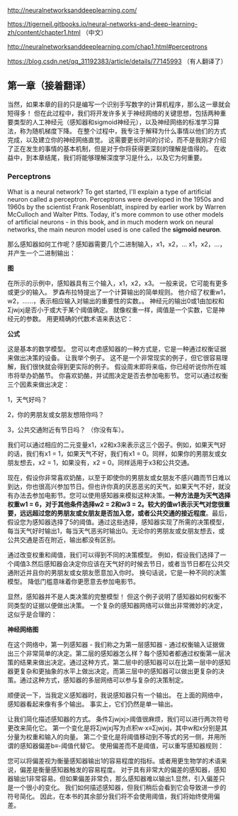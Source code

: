 http://neuralnetworksanddeeplearning.com/ 

https://tigerneil.gitbooks.io/neural-networks-and-deep-learning-zh/content/chapter1.html （中文）


http://neuralnetworksanddeeplearning.com/chap1.html#perceptrons

https://blog.csdn.net/qq_31192383/article/details/77145993 （有人翻译了）

## 第一章（接着翻译）
当然，如果本章的目的只是编写一个识别手写数字的计算机程序，那么这一章就会短得多！ 但在此过程中，我们将开发许多关于神经网络的关键思想，包括两种重要类型的人工神经元（感知器和sigmoid神经元），以及神经网络的标准学习算法，称为随机梯度下降。 在整个过程中，我专注于解释为什么事情以他们的方式完成，以及建立你的神经网络直觉。 这需要更长时间的讨论，而不是我刚才介绍了正在发生的事情的基本机制，但是对于你将获得更深刻的理解是值得的。 在收益中，到本章结尾，我们将能够理解深度学习是什么，以及它为何重要。
### Perceptrons
What is a neural network? To get started, I'll explain a type of artificial neuron called a perceptron. Perceptrons were developed in the 1950s and 1960s by the scientist Frank Rosenblatt, inspired by earlier work by Warren McCulloch and Walter Pitts. Today, it's more common to use other models of artificial neurons - in this book, and in much modern work on neural networks, the main neuron model used is one called the **sigmoid neuron**.

那么感知器如何工作呢？感知器需要几个二进制输入，x1，x2，... x1，x2，...，并产生一个二进制输出：

**图**

在所示的示例中，感知器具有三个输入，x1，x2，x3。 一般来说，它可能有更多或更少的输入。 罗森布拉特提出了一个计算输出的简单规则。 他介绍了权重w1，w2，......，表示相应输入对输出的重要性的实数。。 神经元的输出0或1由加权和Σjwjxj是否小于或大于某个阈值确定。 就像权重一样，阈值是一个实数，它是神经元的参数。 用更精确的代数术语来表达它：

**公式**

这是基本的数学模型。 您可以考虑感知器的一种方式是，它是一种通过权衡证据来做出决策的设备。 让我举个例子。 这不是一个非常现实的例子，但它很容易理解，我们很快就会得到更实际的例子。 假设周末即将来临，你已经听说你所在城市将举办奶酪节。 你喜欢奶酪，并试图决定是否去参加电影节。 您可以通过权衡三个因素来做出决定：

1，天气好吗？

2，你的男朋友或女朋友想陪你吗？

3，公共交通附近有节日吗？ （你没有车）。

我们可以通过相应的二元变量x1，x2和x3来表示这三个因子。例如，如果天气好的话，我们有x1 = 1，如果天气不好，我们有x1 = 0。同样，如果你的男朋友或女朋友想去，x2 = 1，如果没有，x2 = 0。同样适用于x3和公共交通。

现在，假设你非常喜欢奶酪，以至于即使你的男朋友或女朋友不感兴趣而节日难以到达，你也很高兴参加节日。但也许你真的厌恶恶劣的天气，如果天气不好，就没有办法去参加电影节。您可以使用感知器来模拟这种决策。**一种方法是为天气选择权重w1 = 6，对于其他条件选择w2 = 2和w3 = 2。较大的值w1表示天气对您很重要，远远超过您的男朋友或女朋友是否加入您，或者公共交通的接近程度**。最后，假设您为感知器选择了5的阈值。通过这些选择，感知器实现了所需的决策模型，每当天气好时输出1，每当天气恶劣时输出0。无论你的男朋友或女朋友想去，或公共交通是否在附近，输出都没有区别。

通过改变权重和阈值，我们可以得到不同的决策模型。 例如，假设我们选择了一个阈值3.然后感知器会决定你应该在天气好的时候去节日，或者当节日都在公共交通附近并且你的男朋友或女朋友愿意加入你时。 换句话说，它是一种不同的决策模型。 降低门槛意味着你更愿意去参加电影节。

显然，感知器并不是人类决策的完整模型！ 但这个例子说明了感知器如何权衡不同类型的证据以便做出决策。 一个复杂的感知器网络可以做出非常微妙的决定，这似乎是合理的：

**神经网络图**

在这个网络中，第一列感知器 - 我们称之为第一层感知器 - 通过权衡输入证据做出三个非常简单的决定。第二层的感知器怎么样？每个感知者都通过权衡第一层决策的结果来做出决定。通过这种方式，第二层中的感知器可以在比第一层中的感知器更复杂和更抽象的水平上做出决定。而第三层中的感知器可以做出更复杂的决策。通过这种方式，感知器的多层网络可以参与复杂的决策制定。

顺便说一下，当我定义感知器时，我说感知器只有一个输出。 在上面的网络中，感知器看起来像有多个输出。 事实上，它们仍然是单一输出。

让我们简化描述感知器的方式。 条件Σjwjxj>阈值很麻烦，我们可以进行两次符号更改来简化它。 第一个变化是将Σjwjxj写为点积w⋅x≡Σjwjxj，其中w和x分别是其分量为权重和输入的向量。 第二个变化是将阈值移动到不等式的另一侧，并用所谓的感知器偏差b≡-阈值代替它。 使用偏差而不是阈值，可以重写感知器规则：

您可以将偏差视为衡量感知器输出1的容易程度的指标。或者用更生物学的术语来说，偏差是衡量感知器触发的容易程度。 对于具有非常大的偏差的感知器，感知器输出1非常容易。但如果偏差非常负，那么感知器难以输出1.显然，引入偏差只是一个很小的变化。 我们如何描述感知器，但我们稍后会看到它会导致进一步的符号简化。 因此，在本书的其余部分我们将不会使用阈值，我们将始终使用偏差。
